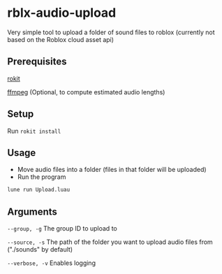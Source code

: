 # rblx-audio-upload

Very simple tool to upload a folder of sound files to roblox (currently not based on the Roblox cloud asset api)

## Prerequisites

[rokit](https://github.com/rojo-rbx/rokit)

[ffmpeg](https://ffmpeg.org/) (Optional, to compute estimated audio lengths)

## Setup

Run `rokit install`

## Usage

- Move audio files into a folder (files in that folder will be uploaded)
- Run the program

```bash
lune run Upload.luau
```

## Arguments
`--group, -g` The group ID to upload to

`--source, -s` The path of the folder you want to upload audio files from ("./sounds" by default)

`--verbose, -v` Enables logging
